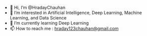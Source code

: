 - 👋 Hi, I’m @HradayChauhan
- 👀 I’m interested in Artificial Intelligence, Deep Learning, Machine Learning, and Data Science
- 🌱 I’m currently learning Deep Learning
- 📫 How to reach me : hraday123chauhan@gmail.com

<!---
HradayChauhan/HradayChauhan is a ✨ special ✨ repository because its `README.md` (this file) appears on your GitHub profile.
You can click the Preview link to take a look at your changes.
--->
